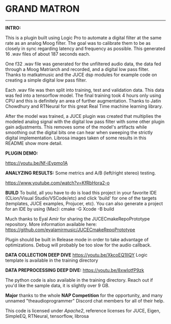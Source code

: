# GRAND MATRON

---

**INTRO:**

This is a plugin built using Logic Pro to automate a digital filter at the same rate as an analog Moog filter. The goal was to calibrate them to be as closely in sync regarding latency and frequency as possible. This generated 16 .wav files of about 187 seconds each. 

One f32 .wav file was generated for the unfiltered audio data, the data fed through a Moog Matriarch and recorded, and a digital low pass filter. Thanks to matkatmusic and the JUCE dsp modules for example code on creating a simple digital low pass filter.

Each .wav file was then split into training, test and validation data. This data was fed into a tensorflow model. The final training took 4 hours only using CPU and this is definitely an area of further augmentation. Thanks to Jatin Chowdhury and RTNeural for this great Real Time machine learning library. 

After the model was trained, a JUCE plugin was created that multiplies the modeled analog signal with the digital low pass filter with some other plugin gain adjustments. This removes some of the model's artifacts while smoothing out the digital bits one can hear when sweeping the strictly digital implementation. Librosa images taken of some results in this README show more detail.

**PLUGIN DEMO:**

https://youtu.be/Nf-iEypmo1A

**ANALYZING RESULTS:**
Some metrics and A/B (left/right stereo) testing.

https://www.youtube.com/watch?v=KfRbHora2-o


**BUILD**
To build, all you have to do is load this project in your favorite IDE (CLion/Visual Studio/VSCode/etc) and click 'build' for one of the targets (templates, JUCE examples, Projucer, etc).
You can also generate a project for an IDE by using (Mac):
cmake -G Xcode -B build

Much thanks to Eyal Amir for sharing the JUCECmakeRepoPrototype repository.
More information available here:
https://github.com/eyalamirmusic/JUCECmakeRepoPrototype

Plugin should be built in Release mode in order to take advantage of optimizations. Debug will probably be too slow for the audio callback.




**DATA COLLECTION DEEP DIVE**
https://youtu.be/XkcoEQ1IlQY
Logic template is available in the training directory

**DATA PREPROCESSING DEEP DIVE:**
https://youtu.be/8xwIotfP9zk 


The python code is also available in the training directory. Reach out if you'd like the sample data, it is slightly over 9 GB.




**Major** thanks to the whole **NAP Competition** for the opportunity, and many unnamed "theaudioprogrammer" Discord chat members for all of their help.


This code is licensed under *Apache2*,
reference licenses for JUCE, Eigen, SimpleEQ, RTNeural, tensorflow, librosa
